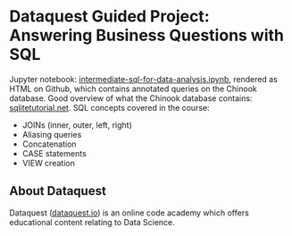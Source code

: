 # Dataquest Guided Project: Answering Business Questions with SQL
Jupyter notebook: [intermediate-sql-for-data-analysis.ipynb](https://github.com/KPwagner/dataquest-intermediate-sql-for-data-analysis/blob/master/intermediate-sql-for-data-analysis.ipynb), rendered as HTML on Github, which contains annotated queries on the Chinook database. Good overview of what the Chinook database contains: [sqlitetutorial.net](https://www.sqlitetutorial.net/sqlite-sample-database/). SQL concepts covered in the course:
* JOINs (inner, outer, left, right)
* Aliasing queries
* Concatenation
* CASE statements
* VIEW creation

## About Dataquest
Dataquest ([dataquest.io](https://www.dataquest.io/home)) is an online code academy which offers educational content relating to Data Science.
